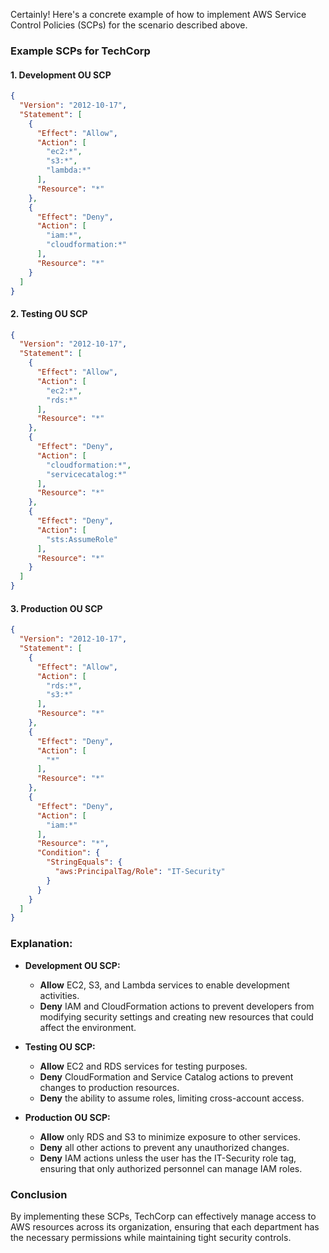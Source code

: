 Certainly! Here's a concrete example of how to implement AWS Service Control Policies (SCPs) for the scenario described above.

### Example SCPs for TechCorp

#### 1. Development OU SCP

```json
{
  "Version": "2012-10-17",
  "Statement": [
    {
      "Effect": "Allow",
      "Action": [
        "ec2:*",
        "s3:*",
        "lambda:*"
      ],
      "Resource": "*"
    },
    {
      "Effect": "Deny",
      "Action": [
        "iam:*",
        "cloudformation:*"
      ],
      "Resource": "*"
    }
  ]
}
```

#### 2. Testing OU SCP

```json
{
  "Version": "2012-10-17",
  "Statement": [
    {
      "Effect": "Allow",
      "Action": [
        "ec2:*",
        "rds:*"
      ],
      "Resource": "*"
    },
    {
      "Effect": "Deny",
      "Action": [
        "cloudformation:*",
        "servicecatalog:*"
      ],
      "Resource": "*"
    },
    {
      "Effect": "Deny",
      "Action": [
        "sts:AssumeRole"
      ],
      "Resource": "*"
    }
  ]
}
```

#### 3. Production OU SCP

```json
{
  "Version": "2012-10-17",
  "Statement": [
    {
      "Effect": "Allow",
      "Action": [
        "rds:*",
        "s3:*"
      ],
      "Resource": "*"
    },
    {
      "Effect": "Deny",
      "Action": [
        "*"
      ],
      "Resource": "*"
    },
    {
      "Effect": "Deny",
      "Action": [
        "iam:*"
      ],
      "Resource": "*",
      "Condition": {
        "StringEquals": {
          "aws:PrincipalTag/Role": "IT-Security"
        }
      }
    }
  ]
}
```

### Explanation:

- **Development OU SCP:**
  - **Allow** EC2, S3, and Lambda services to enable development activities.
  - **Deny** IAM and CloudFormation actions to prevent developers from modifying security settings and creating new resources that could affect the environment.

- **Testing OU SCP:**
  - **Allow** EC2 and RDS services for testing purposes.
  - **Deny** CloudFormation and Service Catalog actions to prevent changes to production resources.
  - **Deny** the ability to assume roles, limiting cross-account access.

- **Production OU SCP:**
  - **Allow** only RDS and S3 to minimize exposure to other services.
  - **Deny** all other actions to prevent any unauthorized changes.
  - **Deny** IAM actions unless the user has the IT-Security role tag, ensuring that only authorized personnel can manage IAM roles.

### Conclusion

By implementing these SCPs, TechCorp can effectively manage access to AWS resources across its organization, ensuring that each department has the necessary permissions while maintaining tight security controls.
